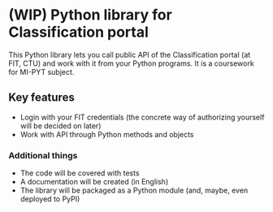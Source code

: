 # (WIP) Python library for Classification portal

This Python library lets you call public API of the Classification portal (at FIT, CTU) and work with it from your Python programs. It is a coursework for MI-PYT subject.

## Key features
* Login with your FIT credentials (the concrete way of authorizing yourself will be decided on later)
* Work with API through Python methods and objects

### Additional things
* The code will be covered with tests
* A documentation will be created (in English)
* The library will be packaged as a Python module (and, maybe, even deployed to PyPI)

